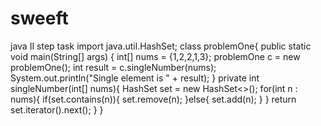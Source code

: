# sweeft
java II step task
import java.util.HashSet;
class problemOne{
    public static void main(String[] args) {
        int[] nums = {1,2,2,1,3};
        problemOne c = new problemOne();
        int result = c.singleNumber(nums);
        System.out.println("Single element is " + result);
    }
    private int singleNumber(int[] nums){
        HashSet<Integer> set = new HashSet<>();
        for(int n : nums){
            if(set.contains(n)){
                set.remove(n);
            }else{
                set.add(n);
            }
        }
        return set.iterator().next();
    }
}

